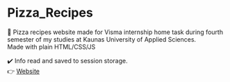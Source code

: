 # Pizza_Recipes
🍕 Pizza recipes website made for Visma internship home task during fourth semester of my studies at Kaunas University of Applied Sciences.<br/> Made with plain HTML/CSS/JS

✔️ Info read and saved to session storage.<br/>
👉 [Website](https://vitals9367.github.io/Pizza_Recipes/)
